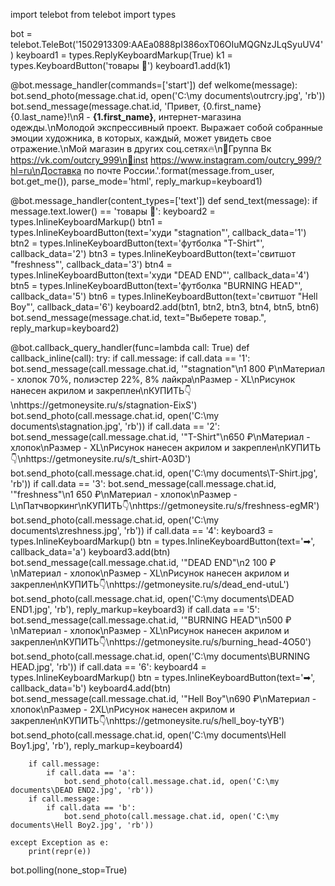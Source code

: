 import telebot
from telebot import types

bot = telebot.TeleBot('1502913309:AAEa0888pI386oxT06OIuMQGNzJLqSyuUV4')
keyboard1 = types.ReplyKeyboardMarkup(True)
k1 = types.KeyboardButton('товары 👕')
keyboard1.add(k1)

@bot.message_handler(commands=['start'])
def welkome(message):
    bot.send_photo(message.chat.id, open('C:\my documents\outrcry.jpg', 'rb'))
    bot.send_message(message.chat.id, 'Привет, {0.first_name} {0.last_name}!\nЯ - <b>{1.first_name}</b>, интернет-магазина одежды.\nМолодой экспрессивный проект. Выражает собой собранные эмоции художника, в которых, каждый, может увидеть свое отражение.\nМой магазин в других соц.сетях🔥\n📌Группа Вк https://vk.com/outcry_999\n📌inst https://www.instagram.com/outcry_999/?hl=ru\nДоставка по почте России.'.format(message.from_user, bot.get_me()),
        parse_mode='html', reply_markup=keyboard1)

@bot.message_handler(content_types=['text'])
def send_text(message):
    if message.text.lower() == 'товары 👕':
        keyboard2 = types.InlineKeyboardMarkup()
        btn1 = types.InlineKeyboardButton(text='худи "stagnation"', callback_data='1')
        btn2 = types.InlineKeyboardButton(text='футболка "T-Shirt"', callback_data='2')
        btn3 = types.InlineKeyboardButton(text='свитшот "freshness"', callback_data='3')
        btn4 = types.InlineKeyboardButton(text='худи "DEAD END"', callback_data='4')
        btn5 = types.InlineKeyboardButton(text='футболка "BURNING HEAD"', callback_data='5')
        btn6 = types.InlineKeyboardButton(text='свитшот  "Hell Boy"', callback_data='6')
        keyboard2.add(btn1, btn2, btn3, btn4, btn5, btn6)
        bot.send_message(message.chat.id, text="Выберете товар.", reply_markup=keyboard2)

@bot.callback_query_handler(func=lambda call: True)
def callback_inline(call):
    try:
        if call.message:
            if call.data == '1':
                bot.send_message(call.message.chat.id, '"stagnation"\n1 800 ₽\nМатериал - хлопок 70%, полиэстер 22%, 8% лайкра\nРазмер - XL\nРисунок нанесен акрилом и закреплен\nКУПИТЬ👇\nhttps://getmoneysite.ru/s/stagnation-EixS')
                bot.send_photo(call.message.chat.id, open('C:\my documents\stagnation.jpg', 'rb'))
            if call.data == '2':
                bot.send_message(call.message.chat.id, '"T-Shirt"\n650 ₽\nМатериал - хлопок\nРазмер - XL\nРисунок нанесен акрилом и закреплен\nКУПИТЬ👇\nhttps://getmoneysite.ru/s/t_shirt-A03D')
                bot.send_photo(call.message.chat.id, open('C:\my documents\T-Shirt.jpg', 'rb'))
            if call.data == '3':
                bot.send_message(call.message.chat.id, '"freshness"\n1 650 ₽\nМатериал - хлопок\nРазмер - L\nПатчворкинг\nКУПИТЬ👇\nhttps://getmoneysite.ru/s/freshness-egMR')
                bot.send_photo(call.message.chat.id, open('C:\my documents\zreshness.jpg', 'rb'))
            if call.data == '4':
                keyboard3 = types.InlineKeyboardMarkup()
                btn = types.InlineKeyboardButton(text='➡', callback_data='a')
                keyboard3.add(btn)
                bot.send_message(call.message.chat.id, '"DEAD END"\n2 100 ₽\nМатериал - хлопок\nРазмер - XL\nРисунок нанесен акрилом и закреплен\nКУПИТЬ👇\nhttps://getmoneysite.ru/s/dead_end-utuL')
                bot.send_photo(call.message.chat.id, open('C:\my documents\DEAD END1.jpg', 'rb'), reply_markup=keyboard3)
            if call.data == '5':
                bot.send_message(call.message.chat.id, '"BURNING HEAD"\n500 ₽\nМатериал - хлопок\nРазмер - XL\nРисунок нанесен акрилом и закреплен\nКУПИТЬ👇\nhttps://getmoneysite.ru/s/burning_head-4O50')
                bot.send_photo(call.message.chat.id, open('C:\my documents\BURNING HEAD.jpg', 'rb'))
            if call.data == '6':
                keyboard4 = types.InlineKeyboardMarkup()
                btn = types.InlineKeyboardButton(text='➡', callback_data='b')
                keyboard4.add(btn)
                bot.send_message(call.message.chat.id, '"Hell Boy"\n690 ₽\nМатериал - хлопок\nРазмер - 2XL\nРисунок нанесен акрилом и закреплен\nКУПИТЬ👇\nhttps://getmoneysite.ru/s/hell_boy-tyYB')
                bot.send_photo(call.message.chat.id, open('C:\my documents\Hell Boy1.jpg', 'rb'), reply_markup=keyboard4)

        if call.message:
            if call.data == 'a':
                bot.send_photo(call.message.chat.id, open('C:\my documents\DEAD END2.jpg', 'rb'))
        if call.message:
            if call.data == 'b':
                bot.send_photo(call.message.chat.id, open('C:\my documents\Hell Boy2.jpg', 'rb'))

    except Exception as e:
        print(repr(e))

bot.polling(none_stop=True)
